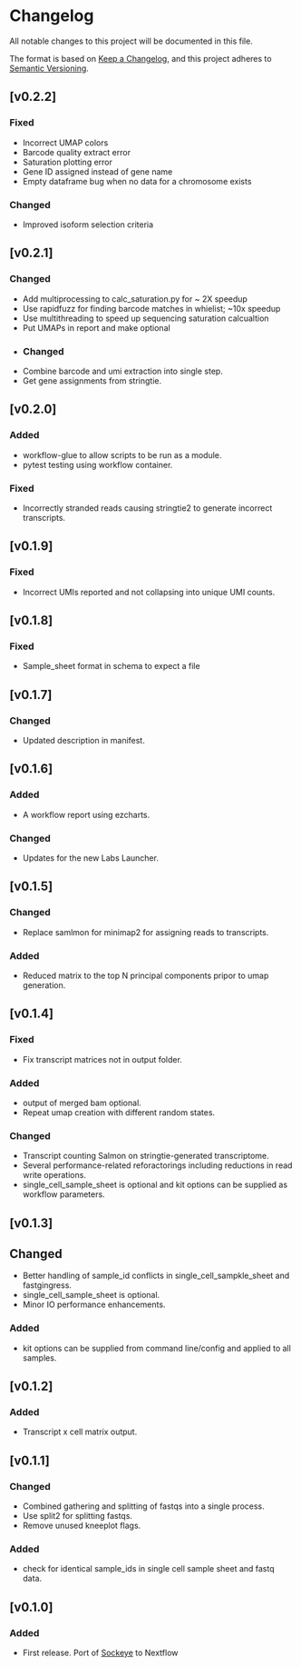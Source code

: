 # Changelog
All notable changes to this project will be documented in this file.

The format is based on [Keep a Changelog](https://keepachangelog.com/en/1.0.0/),
and this project adheres to [Semantic Versioning](https://semver.org/spec/v2.0.0.html).

## [v0.2.2]
### Fixed
- Incorrect UMAP colors
- Barcode quality extract error
- Saturation plotting error
- Gene ID assigned instead of gene name
- Empty dataframe bug when no data for a chromosome exists
### Changed
- Improved isoform selection criteria

## [v0.2.1]
### Changed
- Add multiprocessing to calc_saturation.py for ~ 2X speedup
- Use rapidfuzz for finding barcode matches in whielist; ~10x speedup
- Use multithreading to speed up sequencing saturation calcualtion
- Put UMAPs in report and make optional
- ### Changed
- Combine barcode and umi extraction into single step.
- Get gene assignments from stringtie.

## [v0.2.0]
### Added
- workflow-glue to allow scripts to be run as a module.
- pytest testing using workflow container.
### Fixed
- Incorrectly stranded reads causing stringtie2 to generate incorrect transcripts.

## [v0.1.9]
### Fixed
- Incorrect UMIs reported and not collapsing into unique UMI counts.

## [v0.1.8]
### Fixed
- Sample_sheet format in schema to expect a file

## [v0.1.7]
### Changed
- Updated description in manifest.

## [v0.1.6]
### Added
- A workflow report using ezcharts.
### Changed
- Updates for the new Labs Launcher.

## [v0.1.5]
### Changed
- Replace samlmon for minimap2 for assigning reads to transcripts.
### Added
- Reduced matrix to the top N principal components pripor to umap generation.

## [v0.1.4]
### Fixed
- Fix transcript matrices not in output folder.
### Added
- output of merged bam optional.
- Repeat umap creation with different random states.
### Changed 
- Transcript counting Salmon on stringtie-generated transcriptome.
- Several performance-related reforactorings including reductions in read write operations. 
- single_cell_sample_sheet is optional and kit options can be supplied as workflow parameters.

## [v0.1.3]
## Changed
- Better handling of sample_id conflicts in single_cell_sampkle_sheet and fastgingress.
- single_cell_sample_sheet is optional.
- Minor IO performance enhancements.
### Added
- kit options can be supplied from command line/config and applied to all samples. 

## [v0.1.2]
### Added
- Transcript x cell matrix output.

## [v0.1.1]
### Changed
- Combined gathering and splitting of fastqs into a single process.
- Use split2 for splitting fastqs.
- Remove unused kneeplot flags.
### Added
- check for identical sample_ids in single cell sample sheet and fastq data.

## [v0.1.0]
### Added
- First release. Port of [Sockeye](https://github.com/nanoporetech/sockeye) to Nextflow


